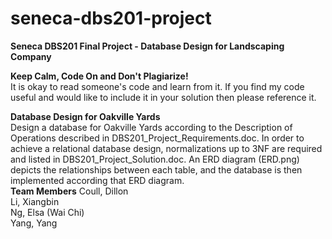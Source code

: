 # seneca-dbs201-project
<p><b>Seneca DBS201 Final Project - Database Design for Landscaping Company</b></p>

<p><b>Keep Calm, Code On and Don't Plagiarize!</b><br/>
It is okay to read someone's code and learn from it. If you find my code useful and would like to include it in your solution then please reference it.</p>

<div>
  <b>Database Design for Oakville Yards</b><br/>
  Design a database for Oakville Yards according to the Description of Operations described in DBS201_Project_Requirements.doc. In order to achieve a relational database design, normalizations up to 3NF are required and listed in DBS201_Project_Solution.doc. An ERD diagram (ERD.png) depicts the relationships between each table, and the database is then implemented according that ERD diagram.
</div>

<div>
    <b>Team Members</b>
    Coull, Dillon<br/>
    Li, Xiangbin<br/>
    Ng, Elsa (Wai Chi)<br/>
    Yang, Yang<br/>
</div>